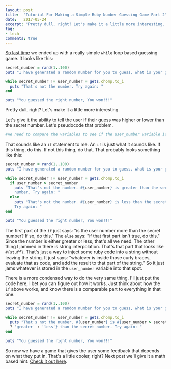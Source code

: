 ```yaml
---
layout: post
title:  "Tutorial For Making a Simple Ruby Number Guessing Game Part 2"
date:   2017-05-24
excerpt: "Pretty dull, right? Let's make it a little more interesting...."
tag:  
- tech
comments: true
---
```


<a href="https://mrpants.io/2017/guessinggame1/">So last time</a> we ended up with a really simple <code>while</code> loop based guessing game. It looks like this:
```ruby
secret_number = rand(1..100)
puts "I have generated a random number for you to guess, what is your guess?"

while secret_number != user_number = gets.chomp.to_i
  puts "That's not the number. Try again: "
end

puts "You guessed the right number, You won!!!"
```
Pretty dull, right? Let's make it a little more interesting.

Let's give it the ability to tell the user if their guess was higher or lower than the secret number. Let's pseudocode that problem.
```ruby
#We need to compare the variables to see if the user_number variable is higher or lower than the secret_number variable.
```
That sounds like an <code>if</code> statement to me. An <code>if</code> is just what it sounds like. If this thing, do this. If not this thing, do that.
That probably looks something like this:
```ruby
secret_number = rand(1..100)
puts "I have generated a random number for you to guess, what is your guess?"

while secret_number != user_number = gets.chomp.to_i
  if user_number > secret_number
    puts "That's not the number. #{user_number} is greater than the secret
    number. Try again: "
  else
    puts "That's not the number. #{user_number} is less than the secret number.
    Try again: "
end

puts "You guessed the right number, You won!!!"
```
The first part of the `if` just says: "is the user number more than the secret number? If so, do this." The `else` says: "if that first part isn't true, do this." Since the number is either greater or less, that's all we need. The other thing I jammed in there is string interpolation. That's that part that looks like `#{stuff}`. That's just a way to inject some ruby code into a string without leaving the string. It just says: "whatever is inside those curly braces, evaluate that as code, and add the result to that part of the string." So it just jams whatever is stored in the `user_number` variable into that spot.

There is a more condensed way to do the very same thing. I'll just put the code here, I bet you can figure out how it works. Just think about how the `if` above works, and know there is a comparable part to everything in that one.
```ruby
secret_number = rand(1..100)
puts "I have generated a random number for you to guess, what is your guess?"

while secret_number != user_number = gets.chomp.to_i
  puts "That's not the number. #{user_number} is #{user_number > secret_number
  ? 'greater' : 'less'} than the secret number. Try again: "
end

puts "You guessed the right number, You won!!!"
```
So now we have a game that gives the user some feedback that depends on what they put in. That's a little cooler, right? Next post we'll give it a math based hint. <a href="https://mrpants.io/2017/guessinggame3/">Check it out here</a>.
